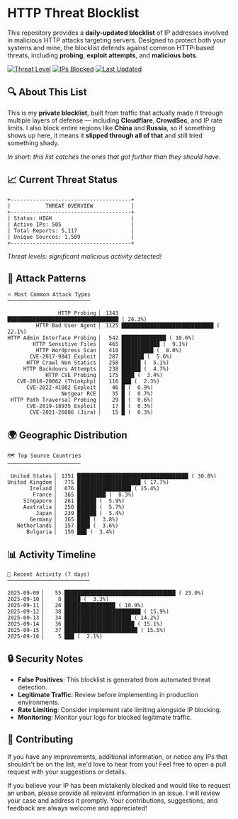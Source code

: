 # HTTP Threat Blocklist

This repository provides a **daily-updated blocklist** of IP addresses involved in malicious HTTP attacks targeting servers. Designed to protect both your systems and mine, the blocklist defends against common HTTP-based threats, including **probing**, **exploit attempts**, and **malicious bots**.

[![Threat Level](https://img.shields.io/badge/Threat%20Level-HIGH-red)](.)
[![IPs Blocked](https://img.shields.io/badge/IPs%20Blocked-505-blue)](.)
[![Last Updated](https://img.shields.io/badge/Updated-2025--09--16-brightgreen)](.)

## 🔍 About This List

This is my **private blocklist**, built from traffic that actually made it through multiple layers of defense — including **Cloudflare**, **CrowdSec**, and IP rate limits. I also block entire regions like **China** and **Russia**, so if something shows up here, it means it **slipped through all of that** and still tried something shady.

*In short: this list catches the ones that got further than they should have.*

## 📈 Current Threat Status

```
+--------------------------------------+
|           THREAT OVERVIEW            |
+--------------------------------------+
| Status: HIGH                         |
| Active IPs: 505                      |
| Total Reports: 5,117                 |
| Unique Sources: 1,509                |
+--------------------------------------+
```

*Threat levels: significant malicious activity detected!*

## 🎯 Attack Patterns

```
🔥 Most Common Attack Types
──────────────────────────

                HTTP Probing ▏ 1343 ███████████████████████████████████ ( 26.3%)
         HTTP Bad User Agent ▏ 1125 █████████████████████████████ ( 22.1%)
HTTP Admin Interface Probing ▏  542 ██████████████ ( 10.6%)
        HTTP Sensitive Files ▏  465 ████████████ (  9.1%)
         HTTP Wordpress Scan ▏  410 ██████████ (  8.0%)
       CVE-2017-9841 Exploit ▏  287 ███████ (  5.6%)
      HTTP Crawl Non Statics ▏  258 ██████ (  5.1%)
     HTTP Backdoors Attempts ▏  238 ██████ (  4.7%)
            HTTP CVE Probing ▏  175 ████ (  3.4%)
   CVE-2018-20062 (Thinkphp) ▏  116 ███ (  2.3%)
      CVE-2022-41082 Exploit ▏   46 █ (  0.9%)
                 Netgear RCE ▏   35 █ (  0.7%)
 HTTP Path Traversal Probing ▏   29 █ (  0.6%)
      CVE-2019-18935 Exploit ▏   17 █ (  0.3%)
       CVE-2021-26086 (Jira) ▏   15 █ (  0.3%)
```

## 🌍 Geographic Distribution

```
🗺️ Top Source Countries
───────────────────────

 United States ▏ 1351 ███████████████████████████████████ ( 30.8%)
United Kingdom ▏  775 ████████████████████ ( 17.7%)
       Ireland ▏  676 █████████████████ ( 15.4%)
        France ▏  365 █████████ (  8.3%)
     Singapore ▏  261 ██████ (  5.9%)
     Australia ▏  250 ██████ (  5.7%)
         Japan ▏  239 ██████ (  5.4%)
       Germany ▏  165 ████ (  3.8%)
   Netherlands ▏  157 ████ (  3.6%)
      Bulgaria ▏  150 ███ (  3.4%)
```

## 📊 Activity Timeline

```
📅 Recent Activity (7 days)
──────────────────────────

2025-09-09 ▏   55 ███████████████████████████████████ ( 23.0%)
2025-09-10 ▏    8 █████ (  3.3%)
2025-09-11 ▏   26 ████████████████ ( 10.9%)
2025-09-12 ▏   38 ████████████████████████ ( 15.9%)
2025-09-13 ▏   34 █████████████████████ ( 14.2%)
2025-09-14 ▏   36 ██████████████████████ ( 15.1%)
2025-09-15 ▏   37 ███████████████████████ ( 15.5%)
2025-09-16 ▏    5 ███ (  2.1%)
```

## 🔒 Security Notes

- **False Positives**: This blocklist is generated from automated threat detection.
- **Legitimate Traffic**: Review before implementing in production environments.
- **Rate Limiting**: Consider implement rate limiting alongside IP blocking.
- **Monitoring**: Monitor your logs for blocked legitimate traffic.

## 🤝 Contributing

If you have any improvements, additional information, or notice any IPs that shouldn't be on the list, we'd love to hear from you! Feel free to open a pull request with your suggestions or details.

If you believe your IP has been mistakenly blocked and would like to request an unban, please provide all relevant information in an issue. I will review your case and address it promptly. Your contributions, suggestions, and feedback are always welcome and appreciated!